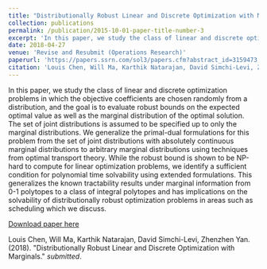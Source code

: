 ```yaml
---
title: "Distributionally Robust Linear and Discrete Optimization with Marginals"
collection: publications
permalink: /publication/2015-10-01-paper-title-number-3
excerpt: 'In this paper, we study the class of linear and discrete optimization problems in which the objective coefficients are chosen randomly from a distribution, and the goal is to evaluate robust bounds on the expected optimal value as well as the marginal distribution of the optimal solution. The set of joint distributions is assumed to be specified up to only the marginal distributions. We generalize the primal-dual formulations for this problem from the set of joint distributions with absolutely continuous marginal distributions to arbitrary marginal distributions using techniques from optimal transport theory. While the robust bound is shown to be NP-hard to compute for linear optimization problems, we identify a sufficient condition for polynomial time solvability using extended formulations. This generalizes the known tractability results under marginal information from 0-1 polytopes to a class of integral polytopes and has implications on the solvability of distributionally robust optimization problems in areas such as scheduling which we discuss.'
date: 2018-04-27
venue: 'Revise and Resubmit (Operations Research)'
paperurl: 'https://papers.ssrn.com/sol3/papers.cfm?abstract_id=3159473'
citation: 'Louis Chen, Will Ma, Karthik Natarajan, David Simchi-Levi, Zhenzhen Yan. (2018). &quot;Distributionally Robust Linear and Discrete Optimization with Marginals.&quot; <i>Revise and Resubmit (Operations Research)</i>.'
---
```

In this paper, we study the class of linear and discrete optimization problems in which the objective coefficients are chosen randomly from a distribution, and the goal is to evaluate robust bounds on the expected optimal value as well as the marginal distribution of the optimal solution. The set of joint distributions is assumed to be specified up to only the marginal distributions. We generalize the primal-dual formulations for this problem from the set of joint distributions with absolutely continuous marginal distributions to arbitrary marginal distributions using techniques from optimal transport theory. While the robust bound is shown to be NP-hard to compute for linear optimization problems, we identify a sufficient condition for polynomial time solvability using extended formulations. This generalizes the known tractability results under marginal information from 0-1 polytopes to a class of integral polytopes and has implications on the solvability of distributionally robust optimization problems in areas such as scheduling which we discuss.

[Download paper here](https://papers.ssrn.com/sol3/papers.cfm?abstract_id=3159473)

Louis Chen, Will Ma, Karthik Natarajan, David Simchi-Levi, Zhenzhen Yan. (2018). "Distributionally Robust Linear and Discrete Optimization with Marginals." <i>submitted</i>.

